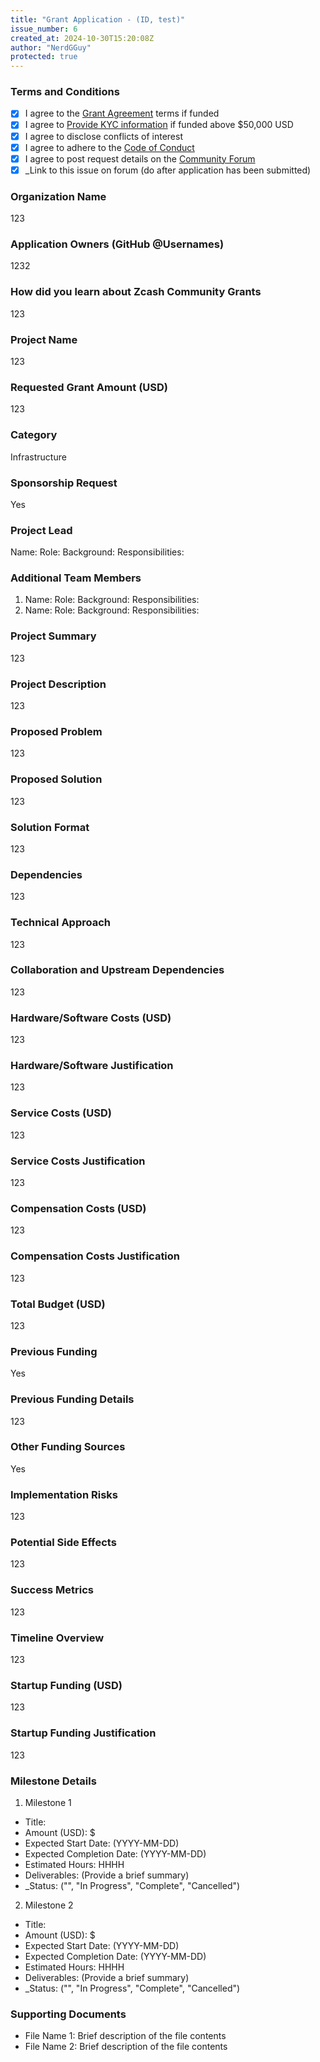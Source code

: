 ```yaml
---
title: "Grant Application - (ID, test)"
issue_number: 6
created_at: 2024-10-30T15:20:08Z
author: "NerdGGuy"
protected: true
---
```


### Terms and Conditions

- [X] I agree to the [Grant Agreement]() terms if funded
- [X] I agree to [Provide KYC information]() if funded above $50,000 USD
- [X] I agree to disclose conflicts of interest
- [X] I agree to adhere to the [Code of Conduct]()
- [X] I agree to post request details on the [Community Forum]()
- [X] _Link to this issue on forum (do after application has been submitted)

### Organization Name

123

### Application Owners (GitHub @Usernames)

1232

### How did you learn about Zcash Community Grants

123

### Project Name

123

### Requested Grant Amount (USD)

123

### Category

Infrastructure

### Sponsorship Request

Yes

### Project Lead

Name:
Role:
Background:
Responsibilities:


### Additional Team Members

1. Name:
   Role:
   Background:
   Responsibilities:
2. Name:
   Role:
   Background:
   Responsibilities:


### Project Summary

123

### Project Description

123

### Proposed Problem

123

### Proposed Solution

123

### Solution Format

123

### Dependencies

123

### Technical Approach

123

### Collaboration and Upstream Dependencies

123

### Hardware/Software Costs (USD)

123

### Hardware/Software Justification

123

### Service Costs (USD)

123

### Service Costs Justification

123

### Compensation Costs (USD)

123

### Compensation Costs Justification

123

### Total Budget (USD)

123

### Previous Funding

Yes

### Previous Funding Details

123

### Other Funding Sources

Yes

### Implementation Risks

123

### Potential Side Effects

123

### Success Metrics

123

### Timeline Overview

123

### Startup Funding (USD)

123

### Startup Funding Justification

123

### Milestone Details

1. Milestone 1
- Title:
- Amount (USD): $
- Expected Start Date: (YYYY-MM-DD)
- Expected Completion Date: (YYYY-MM-DD)
- Estimated Hours: HHHH
- Deliverables: (Provide a brief summary)
- _Status: ("", "In Progress", "Complete", "Cancelled")

2. Milestone 2
- Title:
- Amount (USD): $
- Expected Start Date: (YYYY-MM-DD)
- Expected Completion Date: (YYYY-MM-DD)
- Estimated Hours: HHHH
- Deliverables: (Provide a brief summary)
- _Status: ("", "In Progress", "Complete", "Cancelled")


### Supporting Documents

- File Name 1: Brief description of the file contents
- File Name 2: Brief description of the file contents

